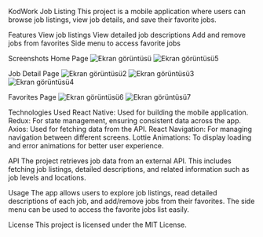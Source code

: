 KodWork
Job Listing
This project is a mobile application where users can browse job listings, view job details, and save their favorite jobs.

Features
View job listings
View detailed job descriptions
Add and remove jobs from favorites
Side menu to access favorite jobs

Screenshots
Home Page
![Ekran görüntüsü](https://github.com/user-attachments/assets/4afdf2a4-b6a7-4a50-a6bb-9ba93fa5e228)
![Ekran görüntüsü5](https://github.com/user-attachments/assets/f21704c8-d796-4a05-9e3e-daf8164649b6)

Job Detail Page
![Ekran görüntüsü2](https://github.com/user-attachments/assets/aef47b46-3b12-453e-ba5e-1d2ad24b5a74)
![Ekran görüntüsü3](https://github.com/user-attachments/assets/da68fb19-93b5-486c-8d99-b6acdde9383e)
![Ekran görüntüsü4](https://github.com/user-attachments/assets/5854dd4b-94bb-4590-bf53-0bfb5890cdd9)

Favorites Page
![Ekran görüntüsü6](https://github.com/user-attachments/assets/769ea8ad-f18c-4162-9932-9473c7c3bd1d)
![Ekran görüntüsü7](https://github.com/user-attachments/assets/09ca9dd3-a5de-4ef7-9950-29b37a103f3d)


Technologies Used
React Native: Used for building the mobile application.
Redux: For state management, ensuring consistent data across the app.
Axios: Used for fetching data from the API.
React Navigation: For managing navigation between different screens.
Lottie Animations: To display loading and error animations for better user experience.

API
The project retrieves job data from an external API. This includes fetching job listings, detailed descriptions, and related information such as job levels and locations.


Usage
The app allows users to explore job listings, read detailed descriptions of each job, and add/remove jobs from their favorites. The side menu can be used to access the favorite jobs list easily.

License
This project is licensed under the MIT License.

